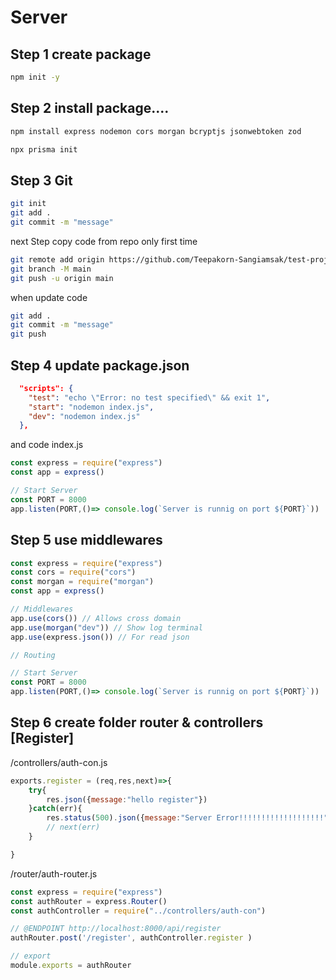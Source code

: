 # Server

## Step 1 create package
```bash
npm init -y
```

## Step 2 install package....
```bash
npm install express nodemon cors morgan bcryptjs jsonwebtoken zod
```
```bash
npx prisma init
```
## Step 3 Git
```bash
git init
git add .
git commit -m "message"
```

next Step
copy code from repo
only first time
```bash
git remote add origin https://github.com/Teepakorn-Sangiamsak/test-project-api.git
git branch -M main
git push -u origin main
```

when update code
```bash
git add .
git commit -m "message"
git push
```

## Step 4 update package.json
```json
  "scripts": {
    "test": "echo \"Error: no test specified\" && exit 1",
    "start": "nodemon index.js",
    "dev": "nodemon index.js"
  },
```

and code
index.js
```js
const express = require("express")
const app = express()

// Start Server
const PORT = 8000
app.listen(PORT,()=> console.log(`Server is runnig on port ${PORT}`))
```

## Step 5 use middlewares
```js
const express = require("express")
const cors = require("cors")
const morgan = require("morgan")
const app = express()

// Middlewares
app.use(cors()) // Allows cross domain
app.use(morgan("dev")) // Show log terminal
app.use(express.json()) // For read json

// Routing

// Start Server
const PORT = 8000
app.listen(PORT,()=> console.log(`Server is runnig on port ${PORT}`))
```

## Step 6 create folder router & controllers [Register]
/controllers/auth-con.js
```js
exports.register = (req,res,next)=>{
    try{
        res.json({message:"hello register"})
    }catch(err){
        res.status(500).json({message:"Server Error!!!!!!!!!!!!!!!!!!!"})
        // next(err)
    }

}
```
/router/auth-router.js
```js
const express = require("express")
const authRouter = express.Router()
const authController = require("../controllers/auth-con")

// @ENDPOINT http://localhost:8000/api/register
authRouter.post('/register', authController.register )

// export
module.exports = authRouter
```
